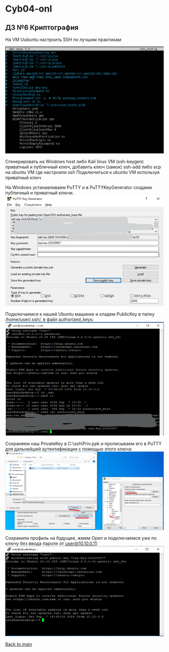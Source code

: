# Cyb04-onl

## ДЗ №6 Криптография

На VM Uubuntu настроить SSH по лучшим практикам

![ssh_config](pic1.png)

Сгенерировать на Windows host либо Kali linux VM (ssh-keygen) приватный и публичный ключ, добавить ключ (замок) ssh-add либо scp на ubuntu VM где настроили ssh
Подключиться к ubuntu VM используя приватный ключ

На Windows устанавливаем PuTTY и в PuTTYKeyGenerator создаем публичный и приватный ключи.
![PuTTYKeyGen](pic2.png)

Подключаемся к нашей Ubuntu машинке и кладем PublicKey в пaпку /home/user/.ssh/, в файл authorized_keys:
![authorized_keys](pic3.png)

Сохраняем наш PrivateKey в C:\ssh\Priv.ppk и прописываем его в PuTTY для дальнейшей аутентификации с помощью этого ключа:
![authorized_keys](pic4.png)

Сохранили профиль на будущее, жмем Open и подключаемся уже по ключу без ввода пароля от user@10.10.0.11:
![authorized_keys](pic5.png)

[Back to main](https://github.com/andreyklass94/Cyb04/tree/main)